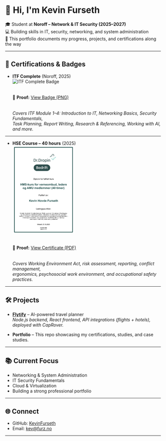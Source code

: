 # 👋 Hi, I'm Kevin Furseth  

🎓 Student at **Noroff – Network & IT Security (2025–2027)**  
💻 Building skills in IT, security, networking, and system administration  
📂 This portfolio documents my progress, projects, and certifications along the way  

---

## 📜 Certifications & Badges  

- **ITF Complete** (Noroff, 2025)  
  <img src="ITF-Complete.png" alt="ITF Complete Badge" width="200"/>  
  <br>  
  📑 **Proof:** [View Badge (PNG)](ITF-Complete.png)  
  <br>  
  *Covers ITF Module 1–4: Introduction to IT, Networking Basics, Security Fundamentals,  
  Task Planning, Report Writing, Research & Referencing, Working with AI, and more.*  

---

- **HSE Course – 40 hours** (2025)  
  <img src="HMS-sertifikat.png" alt="HSE Certificate Preview" width="200"/>  
  <br>  
  📑 **Proof:** [View Certificate (PDF)](HMS-sertifikat.pdf)  
  <br>  
  *Covers Working Environment Act, risk assessment, reporting, conflict management,  
  ergonomics, psychosocial work environment, and occupational safety practices.*  

---

## 🛠️ Projects  

- **[Flytify](https://github.com/Flytify)** – AI-powered travel planner  
  *Node.js backend, React frontend, API integrations (flights + hotels),  
  deployed with CapRover.*  

- **Portfolio** – This repo showcasing my certifications, studies, and case studies.  

---

## 📚 Current Focus  

- Networking & System Administration  
- IT Security Fundamentals  
- Cloud & Virtualization  
- Building a strong professional portfolio  

---

## 🌐 Connect  

- GitHub: [KevinFurseth](https://github.com/KevinFurseth)  
- Email: kev@furz.no  

---
